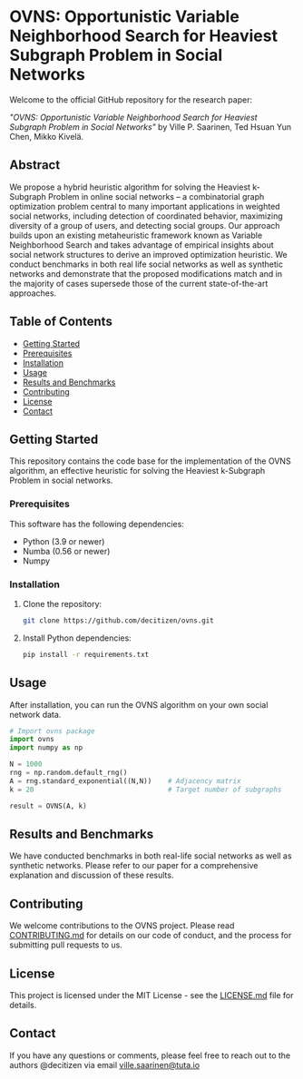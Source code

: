 # OVNS: Opportunistic Variable Neighborhood Search for Heaviest Subgraph Problem in Social Networks

Welcome to the official GitHub repository for the research paper: 

_"OVNS: Opportunistic Variable Neighborhood Search for Heaviest Subgraph Problem in Social Networks"_ by Ville P. Saarinen, Ted Hsuan Yun Chen, Mikko Kivelä.

## Abstract
We propose a hybrid heuristic algorithm for solving the Heaviest k-Subgraph Problem in online social networks – a combinatorial graph optimization problem central to many important applications in weighted social networks, including detection of coordinated behavior, maximizing diversity of a group of users, and detecting social groups. Our approach builds upon an existing metaheuristic framework known as Variable Neighborhood Search and takes advantage of empirical insights about social network structures to derive an improved optimization heuristic. We conduct benchmarks in both real life social networks as well as synthetic networks and demonstrate that the proposed modifications match and in the majority of cases supersede those of the current state-of-the-art approaches.

## Table of Contents
- [Getting Started](#getting-started)
- [Prerequisites](#prerequisites)
- [Installation](#installation)
- [Usage](#usage)
- [Results and Benchmarks](#results-and-benchmarks)
- [Contributing](#contributing)
- [License](#license)
- [Contact](#contact)

## Getting Started

This repository contains the code base for the implementation of the OVNS algorithm, an effective heuristic for solving the Heaviest k-Subgraph Problem in social networks.

### Prerequisites

This software has the following dependencies:

- Python (3.9 or newer)
- Numba (0.56 or newer)
- Numpy

### Installation

1. Clone the repository:
    ```sh
    git clone https://github.com/decitizen/ovns.git
    ```

2. Install Python dependencies:
    ```sh
    pip install -r requirements.txt
    ```

## Usage

After installation, you can run the OVNS algorithm on your own social network data.

```python
# Import ovns package
import ovns
import numpy as np

N = 1000
rng = np.random.default_rng()
A = rng.standard_exponential((N,N))    # Adjacency matrix
k = 20                                 # Target number of subgraphs

result = OVNS(A, k)

```

## Results and Benchmarks

We have conducted benchmarks in both real-life social networks as well as synthetic networks. Please refer to our paper for a comprehensive explanation and discussion of these results.

## Contributing

We welcome contributions to the OVNS project. Please read [CONTRIBUTING.md](CONTRIBUTING.md) for details on our code of conduct, and the process for submitting pull requests to us.

## License

This project is licensed under the MIT License - see the [LICENSE.md](LICENSE.md) file for details.

## Contact

If you have any questions or comments, please feel free to reach out to the authors @decitizen via email ville.saarinen@tuta.io

